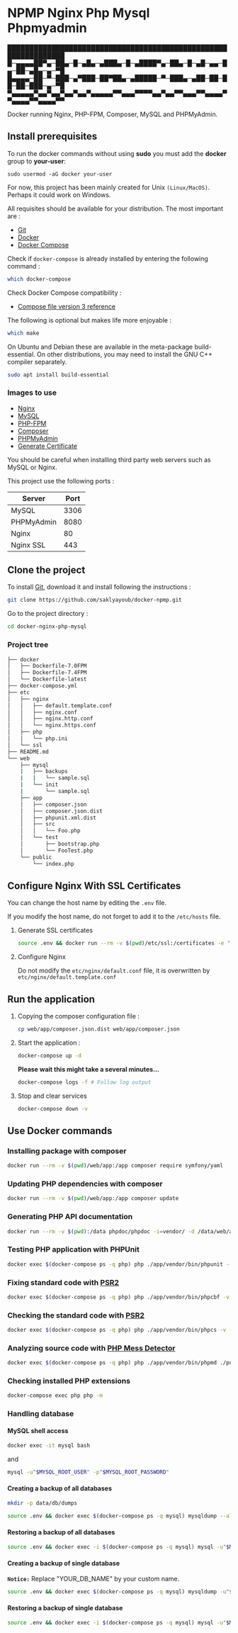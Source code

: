 
# NPMP  Nginx Php Mysql Phpmyadmin
███████████████████████████████████████████████████████████████
█─▄▄▄▄██▀▄─██▄─█─▄█▄─▄███▄─█─▄████▀▄─██▄─█─▄█─▄▄─█▄─██─▄█▄─▄─▀█
█▄▄▄▄─██─▀─███─▄▀███─██▀██▄─▄█████─▀─███▄─▄██─██─██─██─███─▄─▀█
▀▄▄▄▄▄▀▄▄▀▄▄▀▄▄▀▄▄▀▄▄▄▄▄▀▀▄▄▄▀▀▀▀▄▄▀▄▄▀▀▄▄▄▀▀▄▄▄▄▀▀▄▄▄▄▀▀▄▄▄▄▀▀

Docker running Nginx, PHP-FPM, Composer, MySQL and PHPMyAdmin.
## Install prerequisites

To run the docker commands without using **sudo** you must add the **docker** group to **your-user**:

```
sudo usermod -aG docker your-user
```

For now, this project has been mainly created for Unix `(Linux/MacOS)`. Perhaps it could work on Windows.

All requisites should be available for your distribution. The most important are :

* [Git](https://git-scm.com/downloads)
* [Docker](https://docs.docker.com/engine/installation/)
* [Docker Compose](https://docs.docker.com/compose/install/)

Check if `docker-compose` is already installed by entering the following command : 

```sh
which docker-compose
```

Check Docker Compose compatibility :

* [Compose file version 3 reference](https://docs.docker.com/compose/compose-file/)

The following is optional but makes life more enjoyable :

```sh
which make
```

On Ubuntu and Debian these are available in the meta-package build-essential. On other distributions, you may need to install the GNU C++ compiler separately.

```sh
sudo apt install build-essential
```

### Images to use

* [Nginx](https://hub.docker.com/_/nginx/)
* [MySQL](https://hub.docker.com/_/mysql/)
* [PHP-FPM](https://hub.docker.com/_/php)
* [Composer](https://hub.docker.com/_/composer/)
* [PHPMyAdmin](https://hub.docker.com/r/phpmyadmin/phpmyadmin/)
* [Generate Certificate](https://hub.docker.com/r/jacoelho/generate-certificate/)

You should be careful when installing third party web servers such as MySQL or Nginx.

This project use the following ports :

| Server     | Port |
|------------|------|
| MySQL      | 3306 |
| PHPMyAdmin | 8080 |
| Nginx      |   80 |
| Nginx SSL  |  443 |

## Clone the project

To install [Git](http://git-scm.com/book/en/v2/Getting-Started-Installing-Git), download it and install following the instructions :

```sh
git clone https://github.com/saklyayoub/docker-npmp.git
```

Go to the project directory :

```sh
cd docker-nginx-php-mysql
```

### Project tree

```sh
├── docker
│   ├── Dockerfile-7.0FPM
│   ├── Dockerfile-7.4FPM
│   └── Dockerfile-latest
├── docker-compose.yml
├── etc
│   ├── nginx
│   │   ├── default.template.conf
│   │   ├── nginx.conf
│   │   ├── nginx.http.conf
│   │   └── nginx.https.conf
│   ├── php
│   │   └── php.ini
│   └── ssl
├── README.md
└── web
    ├── mysql
    |   ├── backups
    |   |   └── sample.sql
    |   └── init
    |       └── sample.sql
    ├── app
    │   ├── composer.json
    │   ├── composer.json.dist
    │   ├── phpunit.xml.dist
    │   ├── src
    │   │   └── Foo.php
    │   └── test
    │       ├── bootstrap.php
    │       └── FooTest.php
    └── public
        └── index.php
```
## Configure Nginx With SSL Certificates

You can change the host name by editing the `.env` file.

If you modify the host name, do not forget to add it to the `/etc/hosts` file.

1. Generate SSL certificates

    ```sh
    source .env && docker run --rm -v $(pwd)/etc/ssl:/certificates -e "SERVER=$NGINX_HOST" jacoelho/generate-certificate
    ```

2. Configure Nginx

    Do not modify the `etc/nginx/default.conf` file, it is overwritten by  `etc/nginx/default.template.conf`

## Run the application

1. Copying the composer configuration file : 

    ```sh
    cp web/app/composer.json.dist web/app/composer.json
    ```

2. Start the application :

    ```sh
    docker-compose up -d
    ```

    **Please wait this might take a several minutes...**

    ```sh
    docker-compose logs -f # Follow log output
    ```

3. Stop and clear services

    ```sh
    docker-compose down -v
    ```
    
## Use Docker commands

### Installing package with composer

```sh
docker run --rm -v $(pwd)/web/app:/app composer require symfony/yaml
```

### Updating PHP dependencies with composer

```sh
docker run --rm -v $(pwd)/web/app:/app composer update
```

### Generating PHP API documentation

```sh
docker run --rm -v $(pwd):/data phpdoc/phpdoc -i=vendor/ -d /data/web/app/src -t /data/web/app/doc
```

### Testing PHP application with PHPUnit

```sh
docker exec $(docker-compose ps -q php) php ./app/vendor/bin/phpunit --colors=always --configuration ./public
```

### Fixing standard code with [PSR2](http://www.php-fig.org/psr/psr-2/)

```sh
docker exec $(docker-compose ps -q php) php ./app/vendor/bin/phpcbf -v --standard=PSR2 ./public
```

### Checking the standard code with [PSR2](http://www.php-fig.org/psr/psr-2/)

```sh
docker exec $(docker-compose ps -q php) php ./app/vendor/bin/phpcs -v --standard=PSR2 ./public
```

### Analyzing source code with [PHP Mess Detector](https://phpmd.org/)

```sh
docker exec $(docker-compose ps -q php) php ./app/vendor/bin/phpmd ./public text cleancode,codesize,controversial,design,naming,unusedcode
```

### Checking installed PHP extensions

```sh
docker-compose exec php php -m
```

### Handling database

#### MySQL shell access

```sh
docker exec -it mysql bash
```

and

```sh
mysql -u"$MYSQL_ROOT_USER" -p"$MYSQL_ROOT_PASSWORD"
```

#### Creating a backup of all databases

```sh
mkdir -p data/db/dumps
```

```sh
source .env && docker exec $(docker-compose ps -q mysql) mysqldump --all-databases -u"$MYSQL_ROOT_USER" -p"$MYSQL_ROOT_PASSWORD" > "/web/mysql/backups/db.sql"
```

#### Restoring a backup of all databases

```sh
source .env && docker exec -i $(docker-compose ps -q mysql) mysql -u"$MYSQL_ROOT_USER" -p"$MYSQL_ROOT_PASSWORD" < "/web/mysql/backups/db.sql"
```

#### Creating a backup of single database

**`Notice:`** Replace "YOUR_DB_NAME" by your custom name.

```sh
source .env && docker exec $(docker-compose ps -q mysql) mysqldump -u"$MYSQL_ROOT_USER" -p"$MYSQL_ROOT_PASSWORD" --databases YOUR_DB_NAME > "/web/mysql/backups/YOUR_DB_NAME_dump.sql"
```

#### Restoring a backup of single database

```sh
source .env && docker exec -i $(docker-compose ps -q mysql) mysql -u"$MYSQL_ROOT_USER" -p"$MYSQL_ROOT_PASSWORD" < "/web/mysql/backups/YOUR_DB_NAME_dump.sql"
```
